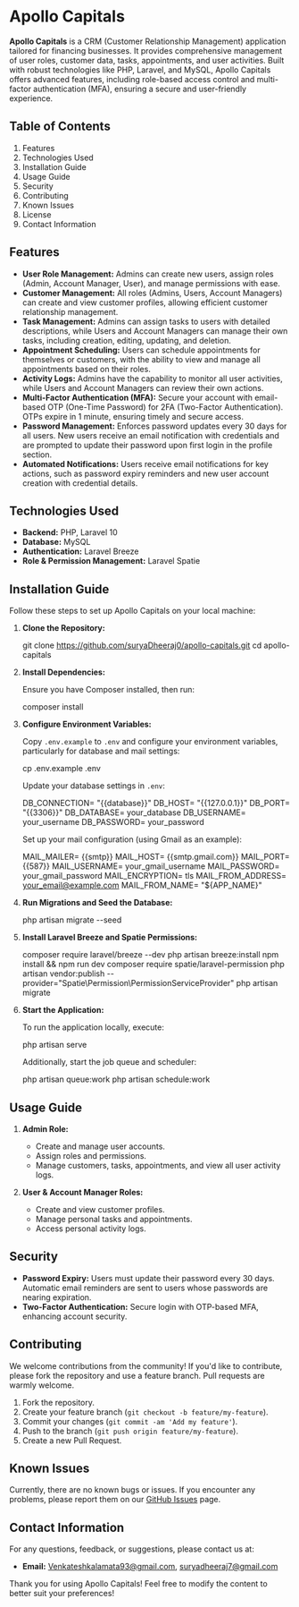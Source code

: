 # Apollo Capitals

**Apollo Capitals** is a CRM (Customer Relationship Management) application tailored for financing businesses. It provides comprehensive management of user roles, customer data, tasks, appointments, and user activities. Built with robust technologies like PHP, Laravel, and MySQL, Apollo Capitals offers advanced features, including role-based access control and multi-factor authentication (MFA), ensuring a secure and user-friendly experience.

## Table of Contents

1. Features
2. Technologies Used
3. Installation Guide
4. Usage Guide
5. Security
6. Contributing
7. Known Issues
8. License
9. Contact Information

## Features

- **User Role Management:** Admins can create new users, assign roles (Admin, Account Manager, User), and manage permissions with ease.
- **Customer Management:** All roles (Admins, Users, Account Managers) can create and view customer profiles, allowing efficient customer relationship management.
- **Task Management:** Admins can assign tasks to users with detailed descriptions, while Users and Account Managers can manage their own tasks, including creation, editing, updating, and deletion.
- **Appointment Scheduling:** Users can schedule appointments for themselves or customers, with the ability to view and manage all appointments based on their roles.
- **Activity Logs:** Admins have the capability to monitor all user activities, while Users and Account Managers can review their own actions.
- **Multi-Factor Authentication (MFA):** Secure your account with email-based OTP (One-Time Password) for 2FA (Two-Factor Authentication). OTPs expire in 1 minute, ensuring timely and secure access.
- **Password Management:** Enforces password updates every 30 days for all users. New users receive an email notification with credentials and are prompted to update their password upon first login in the profile section.
- **Automated Notifications:** Users receive email notifications for key actions, such as password expiry reminders and new user account creation with credential details.

## Technologies Used

- **Backend:** PHP, Laravel 10
- **Database:** MySQL
- **Authentication:** Laravel Breeze
- **Role & Permission Management:** Laravel Spatie

## Installation Guide

Follow these steps to set up Apollo Capitals on your local machine:

1. **Clone the Repository:**


   git clone https://github.com/suryaDheeraj0/apollo-capitals.git
   cd apollo-capitals
 

2. **Install Dependencies:**

   Ensure you have Composer installed, then run:


   composer install
  

3. **Configure Environment Variables:**

   Copy `.env.example` to `.env` and configure your environment variables, particularly for database and mail settings:

   cp .env.example .env


   Update your database settings in `.env`:


   DB_CONNECTION= "{{database}}"
   DB_HOST= "{{127.0.0.1}}"
   DB_PORT= "{{3306}}"
   DB_DATABASE= your_database
   DB_USERNAME= your_username
   DB_PASSWORD= your_password
 

   Set up your mail configuration (using Gmail as an example):


   MAIL_MAILER= {{smtp}}
   MAIL_HOST= {{smtp.gmail.com}}
   MAIL_PORT= {{587}}
   MAIL_USERNAME= your_gmail_username
   MAIL_PASSWORD= your_gmail_password
   MAIL_ENCRYPTION= tls
   MAIL_FROM_ADDRESS= your_email@example.com
   MAIL_FROM_NAME= "${APP_NAME}"


4. **Run Migrations and Seed the Database:**


   php artisan migrate --seed
 

5. **Install Laravel Breeze and Spatie Permissions:**


   composer require laravel/breeze --dev
   php artisan breeze:install
   npm install && npm run dev
   composer require spatie/laravel-permission
   php artisan vendor:publish --provider="Spatie\Permission\PermissionServiceProvider"
   php artisan migrate
   

6. **Start the Application:**

   To run the application locally, execute:

  
   php artisan serve
 

   Additionally, start the job queue and scheduler:

  
   php artisan queue:work
   php artisan schedule:work
 

## Usage Guide

1. **Admin Role:**
   - Create and manage user accounts.
   - Assign roles and permissions.
   - Manage customers, tasks, appointments, and view all user activity logs.

2. **User & Account Manager Roles:**
   - Create and view customer profiles.
   - Manage personal tasks and appointments.
   - Access personal activity logs.

## Security

- **Password Expiry:** Users must update their password every 30 days. Automatic email reminders are sent to users whose passwords are nearing expiration.
- **Two-Factor Authentication:** Secure login with OTP-based MFA, enhancing account security.

## Contributing

We welcome contributions from the community! If you'd like to contribute, please fork the repository and use a feature branch. Pull requests are warmly welcome.

1. Fork the repository.
2. Create your feature branch (`git checkout -b feature/my-feature`).
3. Commit your changes (`git commit -am 'Add my feature'`).
4. Push to the branch (`git push origin feature/my-feature`).
5. Create a new Pull Request.

## Known Issues

Currently, there are no known bugs or issues. If you encounter any problems, please report them on our [GitHub Issues](https://github.com/suryaDheeraj0/apollo-capitals/issues) page.


## Contact Information

For any questions, feedback, or suggestions, please contact us at:

- **Email:** 
Venkateshkalamata93@gmail.com,
suryadheeraj7@gmail.com

Thank you for using Apollo Capitals!
Feel free to modify the content to better suit your preferences!